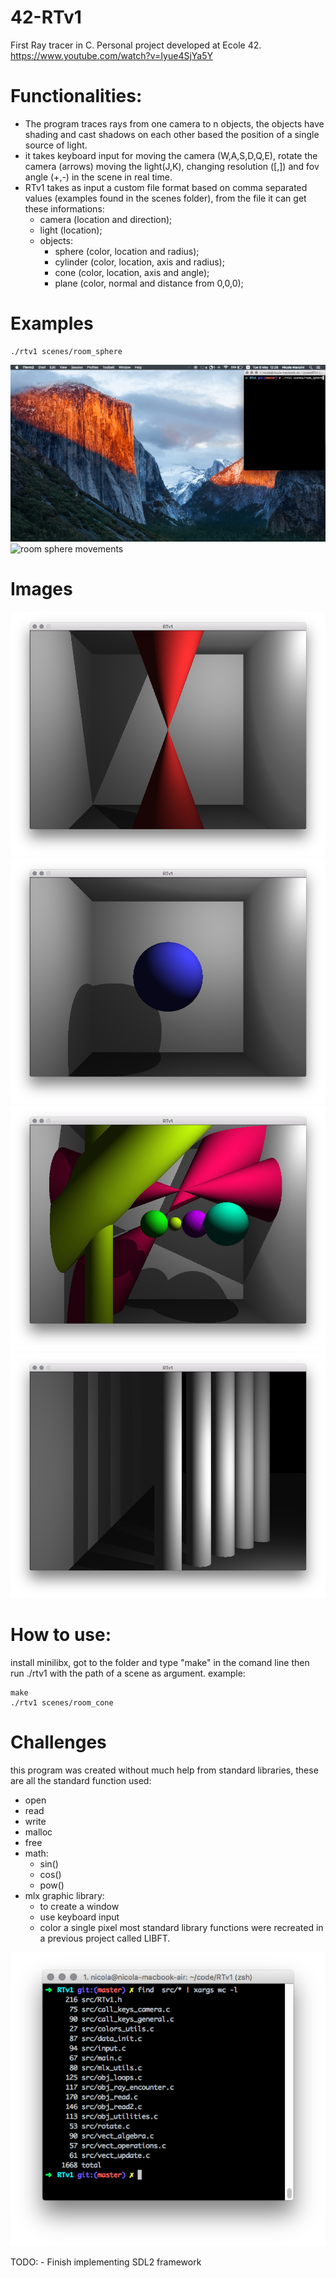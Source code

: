 # 42-RTv1
First Ray tracer in C. Personal project developed at Ecole 42.
https://www.youtube.com/watch?v=Iyue4SjYa5Y

# Functionalities:
- The program traces rays from one camera to n objects, the objects have shading and cast shadows on each other based the position of a single source of light.
- it takes keyboard input for moving the camera (W,A,S,D,Q,E), rotate the camera (arrows) moving the light(J,K), changing resolution (\[,\]) and fov angle (+,-) in the scene in real time.
- RTv1 takes as input a custom file format based on comma separated values (examples found in the scenes folder), from the file it can get these informations:
	- camera (location and direction);
	- light (location);
	- objects:
		- sphere (color, location and radius);
		- cylinder (color, location, axis and radius);
		- cone (color, location, axis and angle);
		- plane (color, normal and distance from 0,0,0);

# Examples
```
./rtv1 scenes/room_sphere
```
![room sphere light](imgs/room_sphere_light.gif)
![room sphere movements](imgs/room_sphere_movements.gif)

# Images
![room_cone](imgs/room_cone.png)
![room sphere](imgs/room_sphere.png)
![room z](imgs/room_z.png)
![wall columns](imgs/wall_columns.png)

# How to use:
install minilibx, got to the folder and type "make" in the comand line then run ./rtv1 with the path of a scene as argument.
example:
```
make
./rtv1 scenes/room_cone
```

# Challenges
this program was created without much help from standard libraries, these are all the standard function used:
- open
- read
- write
- malloc
- free
- math:
	- sin()
	- cos()
	- pow()
- mlx graphic library:
	- to create a window
	- use keyboard input
	- color a single pixel
most standard library functions were recreated in a previous project called LIBFT.

![lines of code](imgs/lines.png)

TODO:
	- Finish implementing SDL2 framework
	
